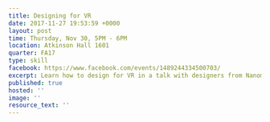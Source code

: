 ```yaml
---
title: Designing for VR
date: 2017-11-27 19:53:59 +0000
layout: post
time: Thursday, Nov 30, 5PM - 6PM
location: Atkinson Hall 1601
quarter: FA17
type: skill
facebook: https://www.facebook.com/events/1489244334500703/
excerpt: Learn how to design for VR in a talk with designers from Nanome
published: true
hosted: ''
image: ''
resource_text: ''
---
```

